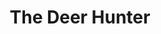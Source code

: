---
title: "The Deer Hunter"
year: 1978
rating: 4
stars: "★★★★"
liked: true
rewatched: false
permalink: "the-deer-hunter"
watched_on: 2025-01-06
---